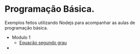 # Programação Básica.
Exemplos feitos utilizando Nodejs para acompanhar as aulas de programação básica.

* Modulo 1
	* [Equação segundo grau](modulo1/equacao.js)
*